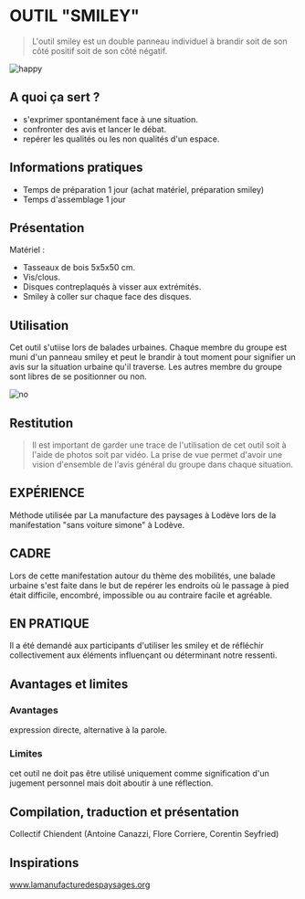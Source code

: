 # OUTIL "SMILEY"

> L'outil smiley est un double panneau individuel à brandir soit de son côté positif soit de son côté négatif. 

![happy](https://framapic.org/gDu1EO27JPyB/MeHBT1I1zMbf.png)

## A quoi ça sert ?

* s'exprimer spontanément face à une situation.
* confronter des avis et lancer le débat.
* repérer les qualités ou les non qualités d'un espace.

## Informations pratiques

* Temps de préparation 1 jour (achat matériel, préparation smiley)
* Temps d'assemblage 1 jour

## Présentation 

Matériel :
* Tasseaux de bois 5x5x50 cm.
* Vis/clous.
* Disques contreplaqués à visser aux extrémités.
* Smiley à coller sur chaque face des disques.

## Utilisation
 
Cet outil s'utiise lors de balades urbaines. Chaque membre du groupe est muni d'un panneau smiley et peut le brandir à tout moment pour signifier un avis sur la situation urbaine qu'il traverse. 
Les autres membre du groupe sont libres de se positionner ou non.

![no](https://framapic.org/d/aC76XNIL16Wq/vUuDTBzjydLHg1brLBodYaK6)

## Restitution

> Il est important de garder une trace de l'utilisation de cet outil soit à l'aide de photos soit par vidéo. La prise de vue permet d'avoir une vision d'ensemble de l'avis général du groupe dans chaque situation. 


## EXPÉRIENCE

Méthode utilisée par La manufacture des paysages à Lodève lors de la manifestation "sans voiture simone" à Lodève.

## CADRE

Lors de cette manifestation autour du thème des mobilités, une balade urbaine s'est faite dans le but de repérer les endroits où le passage à pied était difficile, encombré, impossible ou au contraire facile et agréable.

## EN PRATIQUE

Il a été demandé aux participants d'utiliser les smiley et de réfléchir collectivement aux éléments influençant ou déterminant notre ressenti.

## Avantages et limites 

### Avantages 

expression directe, alternative à la parole. 

### Limites 

cet outil ne doit pas être utilisé uniquement comme signification d'un jugement personnel mais doit aboutir à une réflection.

## Compilation, traduction et présentation

Collectif Chiendent (Antoine Canazzi, Flore Corriere, Corentin Seyfried)

## Inspirations

www.lamanufacturedespaysages.org
